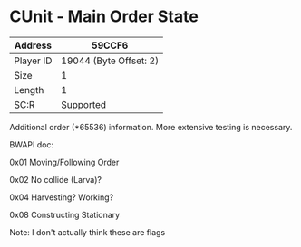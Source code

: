 #  CUnit - Main Order State
Address   | 59CCF6
----------|-------------
Player ID | 19044 (Byte Offset: 2)
Size 	  | 1
Length 	  | 1
SC:R      | Supported

Additional order (*65536) information. More extensive testing is necessary.

BWAPI doc:
0x01  Moving/Following Order
0x02  No collide (Larva)?
0x04  Harvesting? Working?
0x08  Constructing Stationary
Note: I don't actually think these are flags
